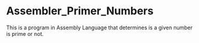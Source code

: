 # Assembler_Primer_Numbers

This is a program in Assembly Language that determines is a given number is prime or not.

